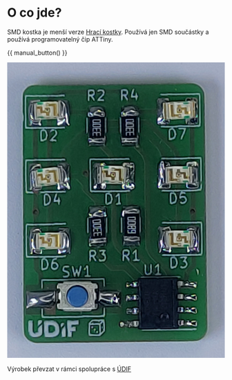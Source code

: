# O co jde?

SMD kostka je menší verze [Hrací kostky](/electronicDie). Používá jen SMD součástky a používá programovatelný čip ATTiny.

{{ manual_button() }}

![Kostka](assets/final_front.jpg)

Výrobek převzat v rámci spolupráce s [ÚDIF](https://www.udif.cz)


